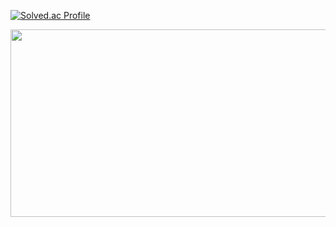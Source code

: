 [![Solved.ac Profile](http://mazassumnida.wtf/api/generate_badge?boj=gahyeonnni)](https://solved.ac/gahyeonnni)<br/>

<a href="https://www.gitanimals.org/en_US?utm_medium=image&utm_source=gahyeonnni&utm_content=farm">
<img
  src="https://render.gitanimals.org/farms/gahyeonnni"
  width="600"
  height="300"
/>
</a>

